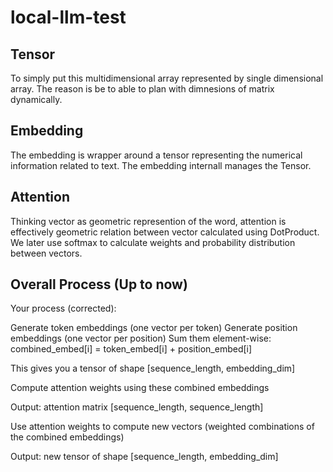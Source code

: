 # local-llm-test

## Tensor
To simply put this multidimensional array represented by single dimensional array. The reason is be to able to plan with dimnesions of matrix dynamically.

## Embedding
The embedding is wrapper around a tensor representing the numerical information related to text. The embedding internall manages the Tensor.

## Attention
Thinking vector as geometric represention of the word, attention is effectively geometric relation between vector calculated using DotProduct. We later use softmax to calculate weights and probability distribution between vectors.

## Overall Process (Up to now)
Your process (corrected):

Generate token embeddings (one vector per token)
Generate position embeddings (one vector per position)
Sum them element-wise: combined_embed[i] = token_embed[i] + position_embed[i]

This gives you a tensor of shape [sequence_length, embedding_dim]


Compute attention weights using these combined embeddings

Output: attention matrix [sequence_length, sequence_length]

Use attention weights to compute new vectors (weighted combinations of the combined embeddings)

Output: new tensor of shape [sequence_length, embedding_dim]

